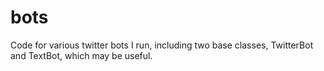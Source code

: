 # bots

Code for various twitter bots I run, including two base classes, TwitterBot
and TextBot, which may be useful.
